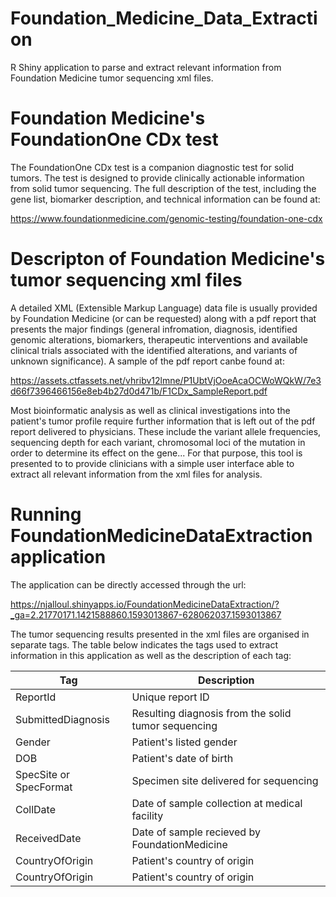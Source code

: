 # Foundation_Medicine_Data_Extraction
R Shiny application to parse and extract relevant information from Foundation Medicine tumor sequencing xml files. 

# Foundation Medicine's FoundationOne CDx test

The FoundationOne CDx test is a companion diagnostic test for solid tumors. The test is designed to provide clinically actionable information from solid tumor sequencing. The full description of the test, including the gene list, biomarker description, and technical information can be found at:

https://www.foundationmedicine.com/genomic-testing/foundation-one-cdx

# Descripton of Foundation Medicine's tumor sequencing xml files

A detailed XML (Extensible Markup Language) data file is usually provided by Foundation Medicine (or can be requested) along with a pdf report that presents the major findings (general infromation, diagnosis, identified genomic alterations, biomarkers, therapeutic interventions and available clinical trials associated with the identified alterations, and variants of unknown significance). A sample of the pdf report canbe found at:

https://assets.ctfassets.net/vhribv12lmne/P1UbtVjOoeAcaOCWoWQkW/7e3d66f7396466156e8eb4b27d0d471b/F1CDx_SampleReport.pdf

Most bioinformatic analysis as well as clinical investigations into the patient's tumor profile require further information that is left out of the pdf report delivered to physicians. These include the variant allele frequencies, sequencing depth for each variant, chromosomal loci of the mutation in order to determine its effect on the gene... 
For that purpose, this tool is presented to to provide clinicians with a simple user interface able to extract all relevant information from the xml files for analysis.

# Running FoundationMedicineDataExtraction application

The application can be directly accessed through the url:

https://njalloul.shinyapps.io/FoundationMedicineDataExtraction/?_ga=2.21770171.1421588860.1593013867-628062037.1593013867

The tumor sequencing results presented in the xml files are organised in separate tags. The table below indicates the tags used to extract information in this application as well as the description of each tag:

| Tag | Description |
| --- | --- |
| ReportId | Unique report ID |
| SubmittedDiagnosis | Resulting diagnosis from the solid tumor sequencing |
| Gender | Patient's listed gender |
| DOB | Patient's date of birth |
| SpecSite or SpecFormat | Specimen site delivered for sequencing |
| CollDate | Date of sample collection at medical facility |
| ReceivedDate | Date of sample recieved by FoundationMedicine |
| CountryOfOrigin | Patient's country of origin |
| CountryOfOrigin | Patient's country of origin |



